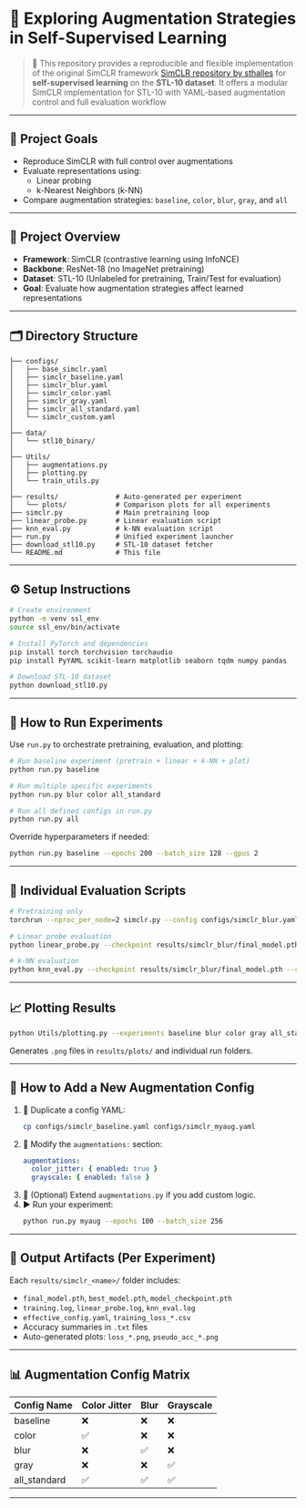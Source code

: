 # 🧠 Exploring Augmentation Strategies in Self-Supervised Learning

> 🔬 This repository provides a reproducible and flexible implementation of the original SimCLR framework [SimCLR repository by sthalles](https://github.com/sthalles/SimCLR/tree/master) for **self-supervised learning** on the **STL-10 dataset**. It offers a modular SimCLR implementation for STL-10 with YAML-based augmentation control and full evaluation workflow


---

## 📌 Project Goals

- Reproduce SimCLR with full control over augmentations
- Evaluate representations using:
  - Linear probing
  - k-Nearest Neighbors (k-NN)
- Compare augmentation strategies: `baseline`, `color`, `blur`, `gray`, and `all`

---


## 📌 Project Overview

- **Framework**: SimCLR (contrastive learning using InfoNCE)
- **Backbone**: ResNet-18 (no ImageNet pretraining)
- **Dataset**: STL-10 (Unlabeled for pretraining, Train/Test for evaluation)
- **Goal**: Evaluate how augmentation strategies affect learned representations

---

## 🗂️ Directory Structure

```
├── configs/
│   ├── base_simclr.yaml
│   ├── simclr_baseline.yaml
│   ├── simclr_blur.yaml
│   ├── simclr_color.yaml
│   ├── simclr_gray.yaml
│   ├── simclr_all_standard.yaml
│   └── simclr_custom.yaml
│
├── data/
│   └── stl10_binary/
│
├── Utils/
│   ├── augmentations.py
│   ├── plotting.py
│   └── train_utils.py
│
├── results/              # Auto-generated per experiment
│   └── plots/            # Comparison plots for all experiments
├── simclr.py             # Main pretraining loop
├── linear_probe.py       # Linear evaluation script
├── knn_eval.py           # k-NN evaluation script
├── run.py                # Unified experiment launcher
├── download_stl10.py     # STL-10 dataset fetcher
└── README.md             # This file
```

---

## ⚙️ Setup Instructions

```bash
# Create environment
python -m venv ssl_env
source ssl_env/bin/activate

# Install PyTorch and dependencies
pip install torch torchvision torchaudio
pip install PyYAML scikit-learn matplotlib seaborn tqdm numpy pandas

# Download STL-10 dataset
python download_stl10.py
```

---

## 🚀 How to Run Experiments

Use `run.py` to orchestrate pretraining, evaluation, and plotting:

```bash
# Run baseline experiment (pretrain + linear + k-NN + plot)
python run.py baseline

# Run multiple specific experiments
python run.py blur color all_standard

# Run all defined configs in run.py
python run.py all
```

Override hyperparameters if needed:
```bash
python run.py baseline --epochs 200 --batch_size 128 --gpus 2
```

---

## 🔬 Individual Evaluation Scripts

```bash
# Pretraining only
torchrun --nproc_per_node=2 simclr.py --config configs/simclr_blur.yaml

# Linear probe evaluation
python linear_probe.py --checkpoint results/simclr_blur/final_model.pth --config configs/simclr_blur.yaml

# k-NN evaluation
python knn_eval.py --checkpoint results/simclr_blur/final_model.pth --config configs/simclr_blur.yaml
```

---

## 📈 Plotting Results

```bash
python Utils/plotting.py --experiments baseline blur color gray all_standard
```
Generates `.png` files in `results/plots/` and individual run folders.

---

## 🧩 How to Add a New Augmentation Config

1. 📄 Duplicate a config YAML:
   ```bash
   cp configs/simclr_baseline.yaml configs/simclr_myaug.yaml
   ```
2. 🧪 Modify the `augmentations:` section:
   ```yaml
   augmentations:
     color_jitter: { enabled: true }
     grayscale: { enabled: false }
   ```
3. 🔧 (Optional) Extend `augmentations.py` if you add custom logic.
4. ▶️ Run your experiment:
   ```bash
   python run.py myaug --epochs 100 --batch_size 256
   ```

---

## 📁 Output Artifacts (Per Experiment)

Each `results/simclr_<name>/` folder includes:
- `final_model.pth`, `best_model.pth`, `model_checkpoint.pth`
- `training.log`, `linear_probe.log`, `knn_eval.log`
- `effective_config.yaml`, `training_loss_*.csv`
- Accuracy summaries in `.txt` files
- Auto-generated plots: `loss_*.png`, `pseudo_acc_*.png`

---

## 📊 Augmentation Config Matrix

| Config Name    | Color Jitter | Blur | Grayscale |
| -------------- | ------------ | ---- | --------- |
| baseline       | ❌            | ❌    | ❌         |
| color          | ✅            | ❌    | ❌         |
| blur           | ❌            | ✅    | ❌         |
| gray           | ❌            | ❌    | ✅         |
| all_standard   | ✅            | ✅    | ✅         |


---


